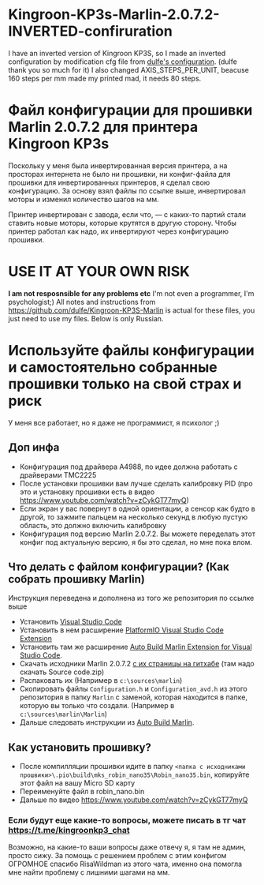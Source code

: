# Kingroon-KP3s-Marlin-2.0.7.2-INVERTED-confiruration
I have an inverted version of Kingroon KP3S, so I made an inverted configuration by modification cfg file from [dulfe's configuration](https://github.com/dulfe/Kingroon-KP3S-Marlin). (dulfe thank you so much for it)
I also changed AXIS_STEPS_PER_UNIT, beacuse 160 steps per mm made my printed mad, it needs 80 steps.

# Файл конфигурации для прошивки Marlin 2.0.7.2 для принтера Kingroon KP3s
Поскольку у меня была инвертированная версия принтера, а на просторах интернета не было ни прошивки, ни конфиг-файла для прошивки для инвертированных принтеров, я сделал свою конфигурацию. За основу взял файлы по ссылке выше, инвертировал моторы и изменил количество шагов на мм.

Принтер инвертирован с завода, если что, — с каких-то партий стали ставить новые моторы, которые крутятся в другую сторону. Чтобы принтер работал как надо, их инвертируют через конфигурацию прошивки.


# **USE IT AT YOUR OWN RISK** 
**I am not resposnsible for any problems etc** 
I'm not even a programmer, I'm psychologist;)
All notes and instructions from https://github.com/dulfe/Kingroon-KP3S-Marlin is actual for these files, you just need to use my files. 
Below is only Russian.

# **Используйте файлы конфигурации и самостоятельно собранные прошивки только на свой страх и риск**
У меня все работает, но я даже не программист, я психолог ;)

## Доп инфа
- Конфигурация под драйвера A4988, по идее должна работать с драйверами TMC2225
- После установки прошивки вам лучше сделать калибровку PID (про это и установку прошивки есть в видео https://www.youtube.com/watch?v=zCykGT77myQ)
- Если экран у вас повернут в одной ориентации, а сенсор как будто в другой, то зажмите пальцем на несколько секунд в любую пустую область, это должно включить калибровку
- Конфигурация под версию Marlin 2.0.7.2. Вы можете переделать этот конфиг под актуальную версию, я бы это сделал, но мне пока влом.

## Что делать с файлом конфигурации? (Как собрать прошивку Marlin)
Инструкция переведена и дополнена из того же репозитория по ссылке выше
- Установить [Visual Studio Code](https://code.visualstudio.com/Download)
- Установить в нем расширение [PlatformIO Visual Studio Code Extension](https://marketplace.visualstudio.com/items?itemName=platformio.platformio-ide)
- Установить там же расширение [Auto Build Marlin Extension for Visual Studio Code](https://marketplace.visualstudio.com/items?itemName=MarlinFirmware.auto-build).
- Скачать исходники Marlin 2.0.7.2 [с их страницы на гитхабе](https://github.com/MarlinFirmware/Marlin/releases/tag/2.0.7.2) (там надо скачать Sourсe code.zip)
- Распаковать их (Например в `c:\sources\marlin`)
- Скопировать файлы `Configuration.h` и `Configuration_avd.h` из этого репозитория в папку `Marlin` с заменой, которая находится в папке, которую вы только что создали. (Например в `c:\sources\marlin\Marlin`)
- Дальше следовать инструкции из [Auto Build Marlin](https://marlinfw.org/docs/basics/auto_build_marlin.html).

## Как установить прошивку?
- После компилляции прошивки идите в папку `<папка с исходниками прошвики>\.pio\build\mks_robin_nano35\Robin_nano35.bin`, копируйте этот файл на вашу Micro SD карту
- Переименуйте файл в robin_nano.bin
- Дальше по видео https://www.youtube.com/watch?v=zCykGT77myQ

### Если будут еще какие-то вопросы, можете писать в тг чат https://t.me/kingroonkp3_chat
Возможно, на какие-то ваши вопросы даже отвечу я, я там не админ, просто сижу.
За помощь с решением проблем с этим конфигом ОГРОМНОЕ спасибо RisaWildman из этого чата, именно она помогла мне найти проблему с лишними шагами на мм.
